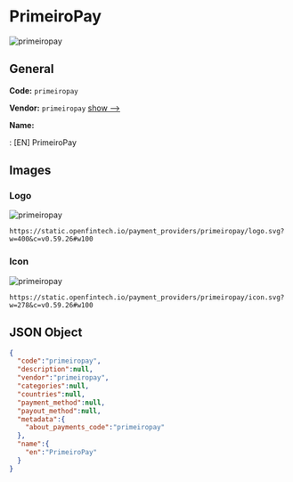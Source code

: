 
# PrimeiroPay 
![primeiropay](https://static.openfintech.io/payment_providers/primeiropay/logo.svg?w=400&c=v0.59.26#w100)  

## General 
 
**Code:** `primeiropay` 
 
**Vendor:** `primeiropay` [show -->](/vendors/primeiropay/) 
 
**Name:** 
 
:	[EN] PrimeiroPay 
 

## Images 

### Logo 
 
![primeiropay](https://static.openfintech.io/payment_providers/primeiropay/logo.svg?w=400&c=v0.59.26#w100)  

```
https://static.openfintech.io/payment_providers/primeiropay/logo.svg?w=400&c=v0.59.26#w100
```  

### Icon 
 
![primeiropay](https://static.openfintech.io/payment_providers/primeiropay/icon.svg?w=278&c=v0.59.26#w100)  

```
https://static.openfintech.io/payment_providers/primeiropay/icon.svg?w=278&c=v0.59.26#w100
```  

## JSON Object 

```json
{
  "code":"primeiropay",
  "description":null,
  "vendor":"primeiropay",
  "categories":null,
  "countries":null,
  "payment_method":null,
  "payout_method":null,
  "metadata":{
    "about_payments_code":"primeiropay"
  },
  "name":{
    "en":"PrimeiroPay"
  }
}
```  
